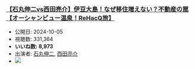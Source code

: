 ### [【石丸伸二vs西田亮介】伊豆大島！なぜ移住増えない？不動産の罠【オーシャンビュー温泉！ReHacQ旅】](https://www.youtube.com/watch?v=zZfFMyKZvSo)
-   公開日: 2024-10-05
-   視聴数: 331,364
-   **いいね数: 8,973**
-   出演者: [石丸伸二](/rehacq_fan/people/石丸伸二 "wikilink"), [西田亮介](/rehacq_fan/people/西田亮介 "wikilink")
- [![](https://img.youtube.com/vi/zZfFMyKZvSo/hqdefault.jpg)](https://www.youtube.com/watch?v=zZfFMyKZvSo)
